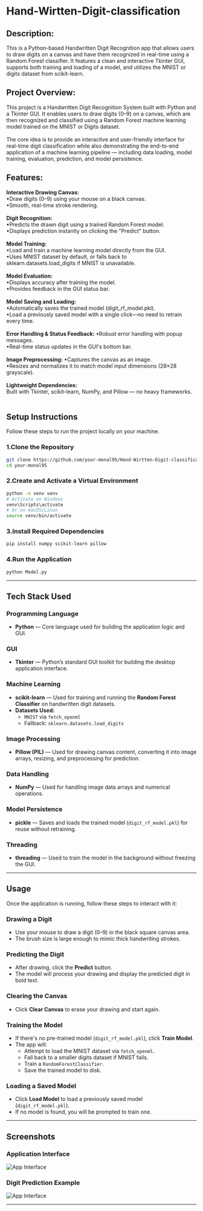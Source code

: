 # Hand-Wirtten-Digit-classification
## Description:<br>
This is a Python-based Handwritten Digit Recognition app that allows users to draw digits on a canvas and have them recognized in real-time using a Random Forest classifier. It features a clean and interactive Tkinter GUI, supports both training and loading of a model, and utilizes the MNIST or digits dataset from scikit-learn.

## Project Overview:<br>
This project is a Handwritten Digit Recognition System built with Python and a Tkinter GUI. It enables users to draw digits (0–9) on a canvas, which are then recognized and classified using a Random Forest machine learning model trained on the MNIST or Digits dataset.<br><br>
The core idea is to provide an interactive and user-friendly interface for real-time digit classification while also demonstrating the end-to-end application of a machine learning pipeline — including data loading, model training, evaluation, prediction, and model persistence.

## Features:<br>
 **Interactive Drawing Canvas:**<br>
•Draw digits (0–9) using your mouse on a black canvas.<br>
•Smooth, real-time stroke rendering.<br><br>
**Digit Recognition:**<br>
•Predicts the drawn digit using a trained Random Forest model.<br>
•Displays prediction instantly on clicking the "Predict" button.<br><br>
**Model Training:**<br>
•Load and train a machine learning model directly from the GUI.<br>
•Uses MNIST dataset by default, or falls back to sklearn.datasets.load_digits if MNIST is unavailable.<br><br>
**Model Evaluation:**<br>
•Displays accuracy after training the model.<br>
•Provides feedback in the GUI status bar.<br><br>
**Model Saving and Loading:**<br>
•Automatically saves the trained model (digit_rf_model.pkl).  
•Load a previously saved model with a single click—no need to retrain every time.<br><br>
**Error Handling & Status Feedback:**
•Robust error handling with popup messages.  
•Real-time status updates in the GUI's bottom bar.<br><br>
**Image Preprocessing:**
•Captures the canvas as an image.  
•Resizes and normalizes it to match model input dimensions (28×28 grayscale).<br><br>
**Lightweight Dependencies:**  
Built with Tkinter, scikit-learn, NumPy, and Pillow — no heavy frameworks.<br><br>
## Setup Instructions

Follow these steps to run the project locally on your machine.

### 1.Clone the Repository

```bash
git clone https://github.com/your-monal95/Hand-Wirtten-Digit-classification.git
cd your-monal95
```

### 2.Create and Activate a Virtual Environment
```bash
python -m venv venv
# Activate on Windows
venv\Scripts\activate
# Or on macOS/Linux
source venv/bin/activate

```
### 3.Install Required Dependencies
```bash
pip install numpy scikit-learn pillow
```

### 4.Run the Application
```bash
python Model.py
```
---

##  Tech Stack Used

###  Programming Language
- **Python** — Core language used for building the application logic and GUI.

###  GUI
- **Tkinter** — Python’s standard GUI toolkit for building the desktop application interface.

###  Machine Learning
- **scikit-learn** — Used for training and running the **Random Forest Classifier** on handwritten digit datasets.
- **Datasets Used:**
  - `MNIST` via `fetch_openml`
  - Fallback: `sklearn.datasets.load_digits`

###  Image Processing
- **Pillow (PIL)** — Used for drawing canvas content, converting it into image arrays, resizing, and preprocessing for prediction.

###  Data Handling
- **NumPy** — Used for handling image data arrays and numerical operations.

###  Model Persistence
- **pickle** — Saves and loads the trained model (`digit_rf_model.pkl`) for reuse without retraining.

###  Threading
- **threading** — Used to train the model in the background without freezing the GUI.

---

##  Usage

Once the application is running, follow these steps to interact with it:

###  Drawing a Digit
- Use your mouse to draw a digit (0–9) in the black square canvas area.
- The brush size is large enough to mimic thick handwriting strokes.

###  Predicting the Digit
- After drawing, click the **Predict** button.
- The model will process your drawing and display the predicted digit in bold text.

###  Clearing the Canvas
- Click **Clear Canvas** to erase your drawing and start again.

###  Training the Model
- If there's no pre-trained model (`digit_rf_model.pkl`), click **Train Model**.
- The app will:
  - Attempt to load the MNIST dataset via `fetch_openml`.
  - Fall back to a smaller digits dataset if MNIST fails.
  - Train a `RandomForestClassifier`.
  - Save the trained model to disk.

###  Loading a Saved Model
- Click **Load Model** to load a previously saved model (`digit_rf_model.pkl`).
- If no model is found, you will be prompted to train one.

---

##  Screenshots

###  Application Interface
![App Interface](https://raw.githubusercontent.com/monal95/Hand-Wirtten-Digit-classification/2ce00af352af3a7804a03653c0c1ec85041dc796/0pred.png)


###  Digit Prediction Example
![App Interface](https://raw.githubusercontent.com/monal95/Hand-Wirtten-Digit-classification/2ce00af352af3a7804a03653c0c1ec85041dc796/0pred.png)

---




